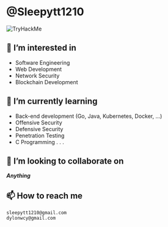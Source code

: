 # @Sleepytt1210

<img src="https://tryhackme-badges.s3.amazonaws.com/Sleepy1210.png" alt="TryHackMe">

## 👀 I’m interested in
- Software Engineering
- Web Development
- Network Security
- Blockchain Development

## 🌱 I’m currently learning
- Back-end development (Go, Java, Kubernetes, Docker, ...)
- Offensive Security
- Defensive Security
- Penetration Testing
- C Programming
.
.
.

## 💞️ I’m looking to collaborate on

***Anything***

## 📫 How to reach me

```
sleepytt1210@gmail.com
dylonwcy@gmail.com
```

<!---
Sleepytt1210/Sleepytt1210 is a ✨ special ✨ repository because its `README.md` (this file) appears on your GitHub profile.
You can click the Preview link to take a look at your changes.
--->
